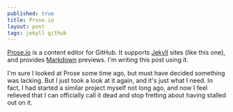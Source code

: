 ```yaml
---
published: true
title: Prose.io
layout: post
tags: jekyll github
---
```


[Prose.io](http://prose.io) is a content editor for GitHub. It supports [Jekyll](http://jekyllrb.com/) sites (like this one), and provides [Markdown](http://daringfireball.net/projects/markdown/) previews. I'm writing this post using it.

I'm sure I looked at Prose some time ago, but must have decided something was lacking. But I just took a look at it again, and it's just what I need. In fact, I had started a similar project myself not long ago, and now I feel relieved that I can officially call it dead and stop fretting about having stalled out on it.